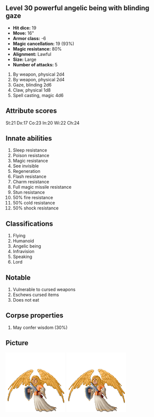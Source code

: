 ## Level 30 powerful angelic being with blinding gaze

- **Hit dice:** 19
- **Move:** 16"
- **Armor class:** -6
- **Magic cancellation:** 19 (93%)
- **Magic resistance:** 80%
- **Alignment:** Lawful
- **Size:** Large
- **Number of attacks:** 5
1. By weapon, physical 2d4
2. By weapon, physical 2d4
3. Gaze, blinding 2d6
4. Claw, physical 1d8
5. Spell casting, magic 4d6

## Attribute scores

St:21 Dx:17 Co:23 In:20 Wi:22 Ch:24

## Innate abilities

1. Sleep resistance
2. Poison resistance
3. Magic resistance
4. See invisible
5. Regeneration
6. Flash resistance
7. Charm resistance
8. Full magic missile resistance
9. Stun resistance
10. 50% fire resistance
11. 50% cold resistance
12. 50% shock resistance

## Classifications

1. Flying
2. Humanoid
3. Angelic being
4. Infravision
5. Speaking
6. Lord

## Notable

1. Vulnerable to cursed weapons
2. Eschews cursed items
3. Does not eat

## Corpse properties

1. May confer wisdom (30%)

## Picture

![Archon](https://github.com/hyvanmielenpelit/GnollHackTileSet/blob/main/Monsters/archon/archon.png?raw=true) ![Archon](https://github.com/hyvanmielenpelit/GnollHackTileSet/blob/main/Monsters/archon/archon_female.png?raw=true)
